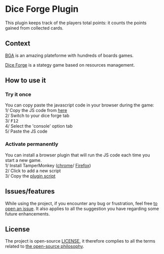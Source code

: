 # Dice Forge Plugin

This plugin keeps track of the players total points: it counts the points gained from collected cards.

## Context
[BGA](https://boardgamearena.com/welcome) is an amazing plateforme with hundreds of boards games.

[Dice Forge](https://boardgamearena.com/gamepanel?game=diceforge) is a stategy game based on resources management.


## How to use it

### Try it once

You can copy paste the javascript code in your browser during the game:  
1/ Copy the JS code from [here](https://github.com/ymougenel/bga-diceforge-plugin/blob/develop/getTotalPoints.js)  
2/ Switch to your dice forge tab  
3/ <kbd>F12</kbd>  
4/ Select the 'console' option tab  
5/ Paste the JS code  


### Activate permanently

You can install a browser plugin that will run the JS code each time you start a new game.  
1/ Install TamperMonkey ([chrome](https://chrome.google.com/webstore/detail/tampermonkey/dhdgffkkebhmkfjojejmpbldmpobfkfo?hl=fr)/ [Firefox](https://addons.mozilla.org/fr/firefox/addon/tampermonkey/))  
2/ Click to add a new script  
3/ Copy the [plugin script](https://github.com/ymougenel/bga-diceforge-plugin/blob/develop/getTotalPoints.js)


## Issues/features

While using the project, if you encounter any bug or frustration, feel free [to open an issue](https://github.com/ymougenel/bga-diceforge-plugin/issues). It also applies to all the suggestion you have regarding some future enhancements.

## License

The project is open-source [LICENSE](LICENSE), it therefore complies to all the terms related to [the open-source philosophy](https://en.wikipedia.org/wiki/The_Open_Source_Definition).
